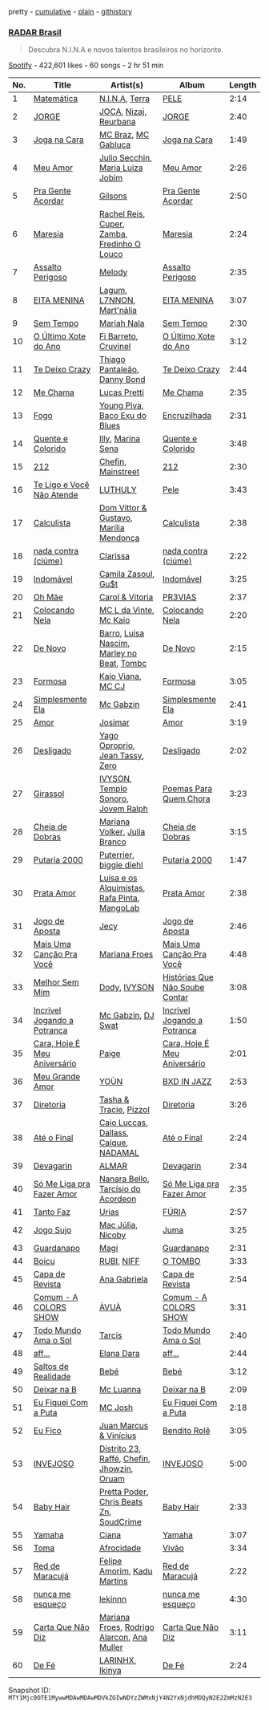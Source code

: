 pretty - [cumulative](/playlists/cumulative/37i9dQZF1DWTVE8ZCcLQ5Q.md) - [plain](/playlists/plain/37i9dQZF1DWTVE8ZCcLQ5Q) - [githistory](https://github.githistory.xyz/mackorone/spotify-playlist-archive/blob/main/playlists/plain/37i9dQZF1DWTVE8ZCcLQ5Q)

### [RADAR Brasil](https://open.spotify.com/playlist/37i9dQZF1DWTVE8ZCcLQ5Q)

> Descubra N.I.N.A e novos talentos brasileiros no horizonte.

[Spotify](https://open.spotify.com/user/spotify) - 422,601 likes - 60 songs - 2 hr 51 min

| No. | Title | Artist(s) | Album | Length |
|---|---|---|---|---|
| 1 | [Matemática](https://open.spotify.com/track/1xRxdXBGDY5O89pKp40i0L) | [N.I.N.A](https://open.spotify.com/artist/32NfHH4nSmu97Z4RQjPyET), [Terra](https://open.spotify.com/artist/0wTyCMz1sLbxVNN0OP18oW) | [PELE](https://open.spotify.com/album/57LANvZ85BtVlj31EAY7EK) | 2:14 |
| 2 | [JORGE](https://open.spotify.com/track/1SD1ErhRaUdk8k3ey136Lw) | [JOCA](https://open.spotify.com/artist/45SdbfTDVazlg3Ehph9UlT), [Nizaj](https://open.spotify.com/artist/7IXv2H8Fc8joM1IuPXlJgr), [Reurbana](https://open.spotify.com/artist/7t4IDmfgY82S8VQ6lAhlev) | [JORGE](https://open.spotify.com/album/4kkHhfWEzrVRItoPNP4Hg0) | 2:40 |
| 3 | [Joga na Cara](https://open.spotify.com/track/1gKXrwKn5ub6wyefqMsnZp) | [MC Braz](https://open.spotify.com/artist/7htxZTR76qcXYJylEmkLiJ), [MC Gabluca](https://open.spotify.com/artist/3t79G9FgRevO8CGsP9B6I8) | [Joga na Cara](https://open.spotify.com/album/6wAmvT3thzRT1weMOvVABC) | 1:49 |
| 4 | [Meu Amor](https://open.spotify.com/track/6QXTXu1Rezdb7gMcVvRXeC) | [Julio Secchin](https://open.spotify.com/artist/0B0FipO3fLbLbHQz5RfTUs), [Maria Luiza Jobim](https://open.spotify.com/artist/0UBAjVKUJGkde9EeaoEyTM) | [Meu Amor](https://open.spotify.com/album/074aWj0vTp7r0JTZWBvvOQ) | 2:26 |
| 5 | [Pra Gente Acordar](https://open.spotify.com/track/4uh2UmvDt2b8xrQPsWZhfv) | [Gilsons](https://open.spotify.com/artist/6q7nMIVgGohQ14mSsq3F8t) | [Pra Gente Acordar](https://open.spotify.com/album/2IoDCH4Y4KTTTm399IUwzI) | 2:50 |
| 6 | [Maresia](https://open.spotify.com/track/14MmpI6ZOB9QaetEIPSzqB) | [Rachel Reis](https://open.spotify.com/artist/12i4XNuGj3mOnIsmeyw1HR), [Cuper](https://open.spotify.com/artist/5nxSXjNaqM5nInGmULlfpG), [Zamba](https://open.spotify.com/artist/1tAUNTuJvXvyeVw88XTsEW), [Fredinho O Louco](https://open.spotify.com/artist/25EuS30LCi2tFM0DftRLyF) | [Maresia](https://open.spotify.com/album/0LeTsEVvfdJ86Hi7uE7CxK) | 2:24 |
| 7 | [Assalto Perigoso](https://open.spotify.com/track/49GdoM9fiTXVOx1a6JTokJ) | [Melody](https://open.spotify.com/artist/7ySZCEP4HFGckYYPK5rqFI) | [Assalto Perigoso](https://open.spotify.com/album/3wNuvSVXS49LSCNXGHaVzs) | 2:35 |
| 8 | [EITA MENINA](https://open.spotify.com/track/2ItOwqddXxLZnOmQmlEbda) | [Lagum](https://open.spotify.com/artist/5D56dZmhE9DgT01XixdHiD), [L7NNON](https://open.spotify.com/artist/0JjPiLQNgAFaEkwoy56B1C), [Mart'nália](https://open.spotify.com/artist/4EUuQxMNowMUEs5gu4BzBX) | [EITA MENINA](https://open.spotify.com/album/4NIEzSSeFxaLxa66ENiqaE) | 3:07 |
| 9 | [Sem Tempo](https://open.spotify.com/track/4OjU6vAV8f9pSCUScsgYek) | [Mariah Nala](https://open.spotify.com/artist/3R6G1zji15XrM717bIMqEC) | [Sem Tempo](https://open.spotify.com/album/3YbO6IwKj63ABxzrqApH3g) | 2:30 |
| 10 | [O Último Xote do Ano](https://open.spotify.com/track/23r1Kyn3hD7gRAgxWkW5Bb) | [Fi Barreto](https://open.spotify.com/artist/5hJ0ykBQGDxLmp3Lw7DpBe), [Cruvinel](https://open.spotify.com/artist/2TUCCtskhrTEMAAGyQaBaW) | [O Último Xote do Ano](https://open.spotify.com/album/6B04k65vhdRfHltr7Gy18s) | 3:12 |
| 11 | [Te Deixo Crazy](https://open.spotify.com/track/7xyvvzTC0cG4wqJNIDuiNb) | [Thiago Pantaleão](https://open.spotify.com/artist/70HOdlw2Ud3B4A7W4CI1V6), [Danny Bond](https://open.spotify.com/artist/7Eli9jWjQ5F1d06clIH46R) | [Te Deixo Crazy](https://open.spotify.com/album/6GhQsV31Iz1edjKeAD6fan) | 2:44 |
| 12 | [Me Chama](https://open.spotify.com/track/5nkQ6XoigkqO9lqy28hLis) | [Lucas Pretti](https://open.spotify.com/artist/248XKLuHF7rx0BAJmgq1Op) | [Me Chama](https://open.spotify.com/album/40WvdGsOPwzkEVcVSzW8lO) | 2:35 |
| 13 | [Fogo](https://open.spotify.com/track/7pkFFPkSYa9JJY9dvZDjoc) | [Young Piva](https://open.spotify.com/artist/6kNuO9sY94kxMuRAwsCzOH), [Baco Exu do Blues](https://open.spotify.com/artist/78nr1pVnDR7qZH6QbVMYZf) | [Encruzilhada](https://open.spotify.com/album/2Mfu5KHRKxv7NwkyKbFnwk) | 2:31 |
| 14 | [Quente e Colorido](https://open.spotify.com/track/18ngMCPo2m3W4rDzuUs9Cn) | [Illy](https://open.spotify.com/artist/5gWFbdcQOMRYz1cdCuBxWO), [Marina Sena](https://open.spotify.com/artist/0nFdWpwl7h6fp3ADRyG14L) | [Quente e Colorido](https://open.spotify.com/album/5A63mDBA1MSmqUpMU5ZSac) | 3:48 |
| 15 | [212](https://open.spotify.com/track/3QGxgNaqaFSpORp2OVLXHR) | [Chefin](https://open.spotify.com/artist/68PYmgkbRP1qZnEWOry7sB), [Mainstreet](https://open.spotify.com/artist/25XJqeReVV38w0tR04GGBd) | [212](https://open.spotify.com/album/1fcZBsLGUUTI4qRWYsjOuN) | 2:30 |
| 16 | [Te Ligo e Você Não Atende](https://open.spotify.com/track/2PCjcSKKdxjaRNi4j7z7VM) | [LUTHULY](https://open.spotify.com/artist/60FCr24uBUSiwk75v0vfVS) | [Pele](https://open.spotify.com/album/52wDmyKzjkeSKa6F4l0FeT) | 3:43 |
| 17 | [Calculista](https://open.spotify.com/track/3tEaSuDA0eWnIF8ari2Xly) | [Dom Vittor & Gustavo](https://open.spotify.com/artist/36CiwS6BaZffBHzjJL8y6N), [Marília Mendonça](https://open.spotify.com/artist/1yR65psqiazQpeM79CcGh8) | [Calculista](https://open.spotify.com/album/6KCcAGSlLAlUo3nGAQqWMy) | 2:38 |
| 18 | [nada contra \(ciúme\)](https://open.spotify.com/track/76rt88JFYACGfrXvxGnyOB) | [Clarissa](https://open.spotify.com/artist/0DLHvj99Ne31Ockr6koARK) | [nada contra \(ciúme\)](https://open.spotify.com/album/7xAdljACBfqiRlB8Iguoxn) | 2:22 |
| 19 | [Indomável](https://open.spotify.com/track/1WUug54diI8RYJP0UoKdw5) | [Camila Zasoul](https://open.spotify.com/artist/48L62vfIzemLRdkT35IeqH), [Gu$t](https://open.spotify.com/artist/72JiWyKG5MY6JfrRliaD7p) | [Indomável](https://open.spotify.com/album/4vS8bptdH3tsUaqhaXas1Z) | 3:25 |
| 20 | [Oh Mãe](https://open.spotify.com/track/6z7sd8DYtV5ASB0qJvSgyJ) | [Carol & Vitoria](https://open.spotify.com/artist/5zA07XrRPmMYEAdwtfRtSD) | [PR3VIAS](https://open.spotify.com/album/72Ve6lm2RTjwGJjlxQQyAD) | 2:37 |
| 21 | [Colocando Nela](https://open.spotify.com/track/5uvEyd73MMFvW2WuEghabn) | [MC L da Vinte](https://open.spotify.com/artist/0lHB0Qc4pmD5RkTLlHeESo), [Mc Kaio](https://open.spotify.com/artist/34ZgtjHC9aNCr5ZTUs7bzx) | [Colocando Nela](https://open.spotify.com/album/1Q3x5tOOqIGGRLBjQlM0zs) | 2:20 |
| 22 | [De Novo](https://open.spotify.com/track/2vVHmxPI3qgRnJykMMSKlp) | [Barro](https://open.spotify.com/artist/49Ymz7hkosffibefJioODe), [Luísa Nascim](https://open.spotify.com/artist/5j1I6HLmRd52lplPaEl6uU), [Marley no Beat](https://open.spotify.com/artist/1LYVhCzrcczttykOd4ukkH), [Tombc](https://open.spotify.com/artist/6xWZS3GMWCdADhHYLW2gb6) | [De Novo](https://open.spotify.com/album/6BGcVu7zcnTWPONgBJe5mQ) | 2:15 |
| 23 | [Formosa](https://open.spotify.com/track/1QmupixsVNc0osesKXraZC) | [Kaio Viana](https://open.spotify.com/artist/2XGuDrQEuJXo3FfBQMeUn4), [MC CJ](https://open.spotify.com/artist/6JXRSEJa8jE6sxsjMFMozp) | [Formosa](https://open.spotify.com/album/4cEk2x8T69nPNXnryzvrJI) | 3:05 |
| 24 | [Simplesmente Ela](https://open.spotify.com/track/4NJKCE1TBC653P3dCnto0u) | [Mc Gabzin](https://open.spotify.com/artist/5RmXJq0g7MNmgtxXLGbd6K) | [Simplesmente Ela](https://open.spotify.com/album/1SuKWIQ4PxaWIiv0DfmqsQ) | 2:41 |
| 25 | [Amor](https://open.spotify.com/track/4AWabmGz2GGdMcwJIkOrKe) | [Josimar](https://open.spotify.com/artist/1IDz5mUOxjEjhOwoNVIj8X) | [Amor](https://open.spotify.com/album/75kAuv5HnI1etSwUxythec) | 3:19 |
| 26 | [Desligado](https://open.spotify.com/track/2919vhmu3wuoNnUgcZBL6w) | [Yago Oproprio](https://open.spotify.com/artist/7HoPy2YmahCCaYaFSFq497), [Jean Tassy](https://open.spotify.com/artist/6XQrv3AiNUS61JFK1VITTU), [Zero](https://open.spotify.com/artist/1t58HpJzdyzWvRl2mo0ZIR) | [Desligado](https://open.spotify.com/album/0ZMqBtsnyJiSPmFVRC2pSC) | 2:02 |
| 27 | [Girassol](https://open.spotify.com/track/2wSiInqTeGr7wUqEkDFMkx) | [IVYSON](https://open.spotify.com/artist/4oZ941RuRcTCaWxV8YptJu), [Templo Sonoro](https://open.spotify.com/artist/29E8kI5zXqBnKkwQCi0vhM), [Jovem Ralph](https://open.spotify.com/artist/3BqCREDFLYfJiX8yZrKtrR) | [Poemas Para Quem Chora](https://open.spotify.com/album/23QJGTonbpj8pSv8aTRH4h) | 3:23 |
| 28 | [Cheia de Dobras](https://open.spotify.com/track/0ELWsJBhMIdIUhjM0zzx39) | [Mariana Volker](https://open.spotify.com/artist/0L8NDdn0V7vaqvUyibKLmq), [Julia Branco](https://open.spotify.com/artist/7023uToWKoLCvKPgpuv8uo) | [Cheia de Dobras](https://open.spotify.com/album/1x2Xb2Ho7Kq2fBxOiL2KGO) | 3:15 |
| 29 | [Putaria 2000](https://open.spotify.com/track/5Qjz1w6gyWje58AK2u0IMV) | [Puterrier](https://open.spotify.com/artist/0zbO4WWM2wJM3ulFmCbMwB), [biggie diehl](https://open.spotify.com/artist/4EEMmF8KqAKox5uogK8uhy) | [Putaria 2000](https://open.spotify.com/album/6PX62HEjc1VcSeGGrauuaC) | 1:47 |
| 30 | [Prata Amor](https://open.spotify.com/track/3aiKlNW8MgZFzA3cGsaJWJ) | [Luísa e os Alquimistas](https://open.spotify.com/artist/4MavQ0I0q9aAXj0mErfkqC), [Rafa Pinta](https://open.spotify.com/artist/4LMwHoEPgxu0nFRG9tpYa6), [MangoLab](https://open.spotify.com/artist/5Dy75ZScAdoNKi4vC8oCym) | [Prata Amor](https://open.spotify.com/album/4IhqAxEhLk3FezafiOBaZU) | 2:38 |
| 31 | [Jogo de Aposta](https://open.spotify.com/track/3dGZE3ALCdLynbwJQ05fKy) | [Jecy](https://open.spotify.com/artist/10RqlMm59EFKFeUc9LA1Uv) | [Jogo de Aposta](https://open.spotify.com/album/5ZPL8STC4NCBb7ms7vyJL0) | 2:46 |
| 32 | [Mais Uma Canção Pra Você](https://open.spotify.com/track/5x9hKw3w0M2FuZ5yFKlaPy) | [Mariana Froes](https://open.spotify.com/artist/60oAQJsBmykZP3GwjbSL6S) | [Mais Uma Canção Pra Você](https://open.spotify.com/album/6k8qjqkqQDs8BYhkrab866) | 4:48 |
| 33 | [Melhor Sem Mim](https://open.spotify.com/track/75QcU1UDaOXjZ51AsqN6sy) | [Dody](https://open.spotify.com/artist/57zabUYj0PmYHv4YeaeiEs), [IVYSON](https://open.spotify.com/artist/4oZ941RuRcTCaWxV8YptJu) | [Histórias Que Não Soube Contar](https://open.spotify.com/album/4mvMNrkiYh5iesO8hJDSW2) | 3:08 |
| 34 | [Incrivel Jogando a Potranca](https://open.spotify.com/track/1Kplq3MbmYv11tcud2ftHp) | [Mc Gabzin](https://open.spotify.com/artist/5RmXJq0g7MNmgtxXLGbd6K), [DJ Swat](https://open.spotify.com/artist/3JrsRa8z1Pngkkf4pDrokD) | [Incrivel Jogando a Potranca](https://open.spotify.com/album/5obmsxidcvFcoY8caNUwQ5) | 1:50 |
| 35 | [Cara, Hoje É Meu Aniversário](https://open.spotify.com/track/2DpgbrHd6RCrmFA6oLInv1) | [Paige](https://open.spotify.com/artist/1XqfMFbATKSRu5nDy2AZO9) | [Cara, Hoje É Meu Aniversário](https://open.spotify.com/album/29B30ocnhpIQndlp0UtEtD) | 2:01 |
| 36 | [Meu Grande Amor](https://open.spotify.com/track/06leULDpUK6vlq3I29zdvr) | [YOÙN](https://open.spotify.com/artist/42nEiwAAE2ypWbygM9iyJi) | [BXD IN JAZZ](https://open.spotify.com/album/2ocVVPThABbahLeYHR9FBO) | 2:53 |
| 37 | [Diretoria](https://open.spotify.com/track/64Clca1w9XxHsPstad5aCX) | [Tasha & Tracie](https://open.spotify.com/artist/5Gv1C1LY8pWiYcfcdjSNMT), [Pizzol](https://open.spotify.com/artist/1LvxqCO8GOAKkDzDOXfrAK) | [Diretoria](https://open.spotify.com/album/062ycDqIDtT21UFyKlHDvO) | 3:26 |
| 38 | [Até o Final](https://open.spotify.com/track/688hyNXeh5JnbRc7tkxmGw) | [Caio Luccas](https://open.spotify.com/artist/1a3fr7NdeBT4JlGj6YlbDL), [Dallass](https://open.spotify.com/artist/4LAFtDzlQM89xov636hMVv), [Caíque](https://open.spotify.com/artist/47M3rIswjgdqWCiCZc4Wx1), [NADAMAL](https://open.spotify.com/artist/3YVxmhkewoRHu8WFgWlCb7) | [Até o Final](https://open.spotify.com/album/7JkPXfrHRDk8LA4hSeRoZ5) | 2:24 |
| 39 | [Devagarin](https://open.spotify.com/track/4087oD5oCiAMLQjGmwSufu) | [ALMAR](https://open.spotify.com/artist/4859dldHEllxxWOTQS1QKI) | [Devagarin](https://open.spotify.com/album/1vowU4L6vKCJAge2SvJOmF) | 2:34 |
| 40 | [Só Me Liga pra Fazer Amor](https://open.spotify.com/track/1k1rB1VVyH72Woe4jS7SRt) | [Nanara Bello](https://open.spotify.com/artist/7qc6f7TxR5gpcuxBqVyZXb), [Tarcísio do Acordeon](https://open.spotify.com/artist/48HORs6F9P7IgdyKrk4MZC) | [Só Me Liga pra Fazer Amor](https://open.spotify.com/album/1Yscc4bPFtdYy7jduWE0Pa) | 2:35 |
| 41 | [Tanto Faz](https://open.spotify.com/track/6SsjwrTV7bn8eeibnMftZp) | [Urias](https://open.spotify.com/artist/6BXiBj4eAZsiynbcmSRHUs) | [FÚRIA](https://open.spotify.com/album/16F4OuXRl7D54HEiwErbOQ) | 2:57 |
| 42 | [Jogo Sujo](https://open.spotify.com/track/4dr0AjgSS9kfTD9U8bfOnF) | [Mac Júlia](https://open.spotify.com/artist/0xXEI1dXDaCOmkIPNYtPWF), [Nicoby](https://open.spotify.com/artist/1Xd91UbkKjjg6Bk8vvlW9C) | [Juma](https://open.spotify.com/album/7f2UOJiCm4KvJfdjXANSBW) | 3:25 |
| 43 | [Guardanapo](https://open.spotify.com/track/2E5k25zIQN8qfzRyqINXI8) | [Magi](https://open.spotify.com/artist/1wO4Q3O7ljz4tGRAVZVQXy) | [Guardanapo](https://open.spotify.com/album/16eso9PSGCsxV6CKxVJuxa) | 2:31 |
| 44 | [Boicu](https://open.spotify.com/track/0JegejUhSjSnMoCqJvsMFB) | [RUBI](https://open.spotify.com/artist/3jQyny7wWlH02qT4sIypRG), [NIFF](https://open.spotify.com/artist/64sN4IAXWvjmd2Dsh5x0Wv) | [O TOMBO](https://open.spotify.com/album/2CJLGbOWZTpTSfR3XaS2VS) | 3:33 |
| 45 | [Capa de Revista](https://open.spotify.com/track/3d5B5nqP5r6aUDJYf4JPSN) | [Ana Gabriela](https://open.spotify.com/artist/6a9WLQ5NsIV7U2qB16uFWD) | [Capa de Revista](https://open.spotify.com/album/0wm8lBrvdnyzoaOMJoToN5) | 2:54 |
| 46 | [Comum \- A COLORS SHOW](https://open.spotify.com/track/18L8x8zxwq7jxXbZuYWJ6c) | [ÀVUÀ](https://open.spotify.com/artist/7EDkQ6to7SSWWJto0gbdik) | [Comum \- A COLORS SHOW](https://open.spotify.com/album/5oIvG4FNiXlSOCEb4Ow184) | 3:31 |
| 47 | [Todo Mundo Ama o Sol](https://open.spotify.com/track/2wWsNCdgtkFRX5xVhKYCXT) | [Tarcis](https://open.spotify.com/artist/2qb3anjfE3Rmn5edv2ULzg) | [Todo Mundo Ama o Sol](https://open.spotify.com/album/2NgVCkUvypsuwrxloKor6X) | 2:40 |
| 48 | [aff...](https://open.spotify.com/track/1WIGGd7w3ecJWvNnaXgm1B) | [Elana Dara](https://open.spotify.com/artist/4wh03gpwWgB5koOyZr8XxB) | [aff...](https://open.spotify.com/album/1RgHtIFOdynYGzZy1Klmfo) | 2:44 |
| 49 | [Saltos de Realidade](https://open.spotify.com/track/2AXZSybVqhbRbRuI7aGO19) | [Bebé](https://open.spotify.com/artist/3u7JauDo3fDN6HBNtRTAFu) | [Bebé](https://open.spotify.com/album/6JAI4RgT7MCp8tEoKTwmKB) | 3:12 |
| 50 | [Deixar na B](https://open.spotify.com/track/3KYHgasdHqKROkh17t1LT9) | [Mc Luanna](https://open.spotify.com/artist/6VpdTQWCRE01WVoEuby2a6) | [Deixar na B](https://open.spotify.com/album/4INsklfCI6hFcmWBc2MkF3) | 2:09 |
| 51 | [Eu Fiquei Com a Puta](https://open.spotify.com/track/5ljLYEJZRLjtrZt1DXtT8B) | [MC Josh](https://open.spotify.com/artist/2sJi2UQrxTzhekQYGLxvT6) | [Eu Fiquei Com a Puta](https://open.spotify.com/album/4AFnqpOQ1WyrLchDC2980C) | 2:18 |
| 52 | [Eu Fico](https://open.spotify.com/track/1WtRLoB6c7wcMbTuZ6EbjT) | [Juan Marcus & Vinícius](https://open.spotify.com/artist/0GVW2S0kS9yOIEo93ZCNLW) | [Bendito Rolê](https://open.spotify.com/album/5ThMKwTKtrGl29FxY0Q4FH) | 3:05 |
| 53 | [INVEJOSO](https://open.spotify.com/track/1yecpnQJ3PL2BtOt8Eon6O) | [Distrito 23](https://open.spotify.com/artist/5itNRAG8DPcD6Yrm1rFPLv), [Raffé](https://open.spotify.com/artist/0BMccF4OSgl180EzdVFY9m), [Chefin](https://open.spotify.com/artist/68PYmgkbRP1qZnEWOry7sB), [Jhowzin](https://open.spotify.com/artist/5l8uNQWdIozojTbL2tzBa7), [Oruam](https://open.spotify.com/artist/4yGgbQJMq9orWypwqtdzYT) | [INVEJOSO](https://open.spotify.com/album/3EiBO5SSeSlDGKxLNqBCVy) | 5:00 |
| 54 | [Baby Hair](https://open.spotify.com/track/6tgveJsfKptFd0mvJG9Iv6) | [Pretta Poder](https://open.spotify.com/artist/6CEm11gYIUP8EeirFIXAYt), [Chris Beats Zn](https://open.spotify.com/artist/0YOr5sV4zMMyj5xviWiFjW), [SoudCrime](https://open.spotify.com/artist/0Huu7Wxkay3mCaoMuVkRNg) | [Baby Hair](https://open.spotify.com/album/6Hk41Rh3IMBcdhOwneSaQo) | 2:33 |
| 55 | [Yamaha](https://open.spotify.com/track/3UQwJndjyZtfqKe4HKRSMU) | [Ciana](https://open.spotify.com/artist/2YUZgtzQwtoPYnENthHU8f) | [Yamaha](https://open.spotify.com/album/5vkY5ciGlzxpJhAjGB6Cf3) | 3:07 |
| 56 | [Toma](https://open.spotify.com/track/4jLBB4wljHaKsILN6Bs9ss) | [Afrocidade](https://open.spotify.com/artist/1kbDI5eg73ftGzwOf4OKZL) | [Vivão](https://open.spotify.com/album/5lbpIV9r76xxqSrj23f6LQ) | 3:34 |
| 57 | [Red de Maracujá](https://open.spotify.com/track/1Ox6cNiWa6diK3mIImaq1P) | [Felipe Amorim](https://open.spotify.com/artist/3CIIaeZuFYrAD6PRVyuO4U), [Kadu Martins](https://open.spotify.com/artist/57VQCKnZ9nhS7bvoviXuZK) | [Red de Maracujá](https://open.spotify.com/album/6vSJkKFM9XI4Pmy23P5MJO) | 2:22 |
| 58 | [nunca me esqueço](https://open.spotify.com/track/1W8tSQSDxm0T9mnNen9zsg) | [lekinnn](https://open.spotify.com/artist/3FzhoDomc0ISOn6YiQiQCw) | [nunca me esqueço](https://open.spotify.com/album/7oarDOWugrZJw29TGh4M0g) | 4:30 |
| 59 | [Carta Que Não Diz](https://open.spotify.com/track/2iXQ3CYVGQihlFpWCDDmJM) | [Mariana Froes](https://open.spotify.com/artist/60oAQJsBmykZP3GwjbSL6S), [Rodrigo Alarcon](https://open.spotify.com/artist/6D3gtdoxrtRGO9ZDU5wWSQ), [Ana Muller](https://open.spotify.com/artist/7L1Xcga52ld20VEmDzE6Hz) | [Carta Que Não Diz](https://open.spotify.com/album/3gK51ZgTFMiFHekQKRUUNX) | 3:11 |
| 60 | [De Fé](https://open.spotify.com/track/73LpUA3H3L6kZuUzWE4j72) | [LARINHX](https://open.spotify.com/artist/00kQ5yo7yxd5KC1ihuH77i), [Ikinya](https://open.spotify.com/artist/3P9UYzQwlhR3HczWdbtcmU) | [De Fé](https://open.spotify.com/album/7yvEzXsMNAIGBQtd0luLDZ) | 2:24 |

Snapshot ID: `MTY1Mjc0OTE1MywwMDAwMDAwMDVkZGIwNDYzZWMxNjY4N2YxNjdhMDQyN2E2ZmMzN2E3`
